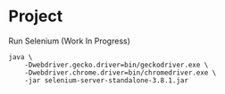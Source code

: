 # Project


Run Selenium (Work In Progress)
```
java \
    -Dwebdriver.gecko.driver=bin/geckodriver.exe \
    -Dwebdriver.chrome.driver=bin/chromedriver.exe \
    -jar selenium-server-standalone-3.8.1.jar
```